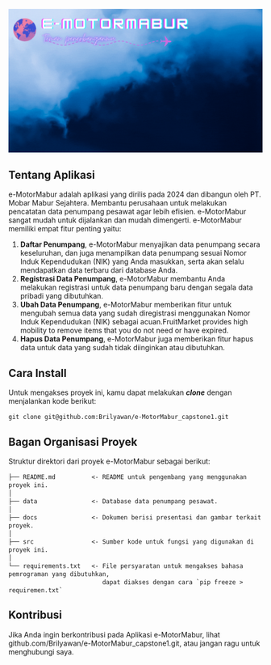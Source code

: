 ![Header](./docs/border.gif)

## Tentang Aplikasi

e-MotorMabur adalah aplikasi yang dirilis pada 2024 dan dibangun oleh PT. Mobar Mabur Sejahtera. Membantu perusahaan untuk melakukan pencatatan data penumpang pesawat agar lebih efisien. e-MotorMabur sangat mudah untuk dijalankan dan mudah dimengerti. e-MotorMabur memiliki empat fitur penting yaitu:

1. **Daftar Penumpang**, e-MotorMabur menyajikan data penumpang secara keseluruhan, dan juga menampilkan data penumpang sesuai Nomor Induk Kependudukan (NIK) yang Anda masukkan, serta akan selalu mendapatkan data terbaru dari database Anda.
2. **Registrasi Data Penumpang**, e-MotorMabur membantu Anda melakukan registrasi untuk data penumpang baru dengan segala data pribadi yang dibutuhkan.
3. **Ubah Data Penumpang**, e-MotorMabur memberikan fitur untuk mengubah semua data yang sudah diregistrasi menggunakan Nomor Induk Kependudukan (NIK) sebagai acuan.FruitMarket provides high mobility to remove items that you do not need or have expired.
4. **Hapus Data Penumpang**, e-MotorMabur juga memberikan fitur hapus data untuk data yang sudah tidak diinginkan atau dibutuhkan.

## Cara Install

Untuk mengakses proyek ini, kamu dapat melakukan ***clone*** dengan menjalankan kode berikut:

    git clone git@github.com:Brilyawan/e-MotorMabur_capstone1.git

    
## Bagan Organisasi Proyek

Struktur direktori dari proyek e-MotorMabur sebagai berikut:

    ├── README.md          <- README untuk pengembang yang menggunakan proyek ini.
    │
    ├── data               <- Database data penumpang pesawat.
    │
    ├── docs               <- Dokumen berisi presentasi dan gambar terkait proyek.
    │
    ├── src                <- Sumber kode untuk fungsi yang digunakan di proyek ini.
    │
    └── requirements.txt   <- File persyaratan untuk mengakses bahasa pemrograman yang dibutuhkan,
                              dapat diakses dengan cara `pip freeze > requiremen.txt`

## Kontribusi

Jika Anda ingin berkontribusi pada Aplikasi e-MotorMabur, lihat github.com/Brilyawan/e-MotorMabur_capstone1.git, atau jangan ragu untuk menghubungi saya.
